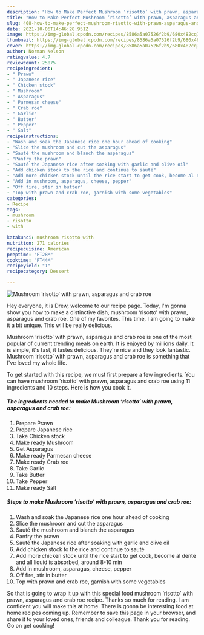 ```yaml
---
description: "How to Make Perfect Mushroom ‘risotto’ with prawn, asparagus and crab roe"
title: "How to Make Perfect Mushroom ‘risotto’ with prawn, asparagus and crab roe"
slug: 408-how-to-make-perfect-mushroom-risotto-with-prawn-asparagus-and-crab-roe
date: 2021-10-06T14:46:28.951Z
image: https://img-global.cpcdn.com/recipes/8586a5a07526f2b9/680x482cq70/mushroom-risotto-with-prawn-asparagus-and-crab-roe-recipe-main-photo.jpg
thumbnail: https://img-global.cpcdn.com/recipes/8586a5a07526f2b9/680x482cq70/mushroom-risotto-with-prawn-asparagus-and-crab-roe-recipe-main-photo.jpg
cover: https://img-global.cpcdn.com/recipes/8586a5a07526f2b9/680x482cq70/mushroom-risotto-with-prawn-asparagus-and-crab-roe-recipe-main-photo.jpg
author: Norman Nelson
ratingvalue: 4.7
reviewcount: 25075
recipeingredient:
- " Prawn"
- " Japanese rice"
- " Chicken stock"
- " Mushroom"
- " Asparagus"
- " Parmesan cheese"
- " Crab roe"
- " Garlic"
- " Butter"
- " Pepper"
- " Salt"
recipeinstructions:
- "Wash and soak the Japanese rice one hour ahead of cooking"
- "Slice the mushroom and cut the asparagus"
- "Sauté the mushroom and blanch the asparagus"
- "Panfry the prawn"
- "Sauté the Japanese rice after soaking with garlic and olive oil"
- "Add chicken stock to the rice and continue to sauté"
- "Add more chicken stock until the rice start to get cook, become al dente and all liquid is absorbed, around 8-10 min"
- "Add in mushroom, asparagus, cheese, pepper"
- "Off fire, stir in butter"
- "Top with prawn and crab roe, garnish with some vegetables"
categories:
- Recipe
tags:
- mushroom
- risotto
- with

katakunci: mushroom risotto with 
nutrition: 271 calories
recipecuisine: American
preptime: "PT28M"
cooktime: "PT44M"
recipeyield: "1"
recipecategory: Dessert

---
```



![Mushroom ‘risotto’ with prawn, asparagus and crab roe](https://img-global.cpcdn.com/recipes/8586a5a07526f2b9/680x482cq70/mushroom-risotto-with-prawn-asparagus-and-crab-roe-recipe-main-photo.jpg)

Hey everyone, it is Drew, welcome to our recipe page. Today, I'm gonna show you how to make a distinctive dish, mushroom ‘risotto’ with prawn, asparagus and crab roe. One of my favorites. This time, I am going to make it a bit unique. This will be really delicious.



Mushroom ‘risotto’ with prawn, asparagus and crab roe is one of the most popular of current trending meals on earth. It is enjoyed by millions daily. It is simple, it's fast, it tastes delicious. They're nice and they look fantastic. Mushroom ‘risotto’ with prawn, asparagus and crab roe is something that I've loved my whole life.


To get started with this recipe, we must first prepare a few ingredients. You can have mushroom ‘risotto’ with prawn, asparagus and crab roe using 11 ingredients and 10 steps. Here is how you cook it.

<!--inarticleads1-->

##### The ingredients needed to make Mushroom ‘risotto’ with prawn, asparagus and crab roe:

1. Prepare  Prawn
1. Prepare  Japanese rice
1. Take  Chicken stock
1. Make ready  Mushroom
1. Get  Asparagus
1. Make ready  Parmesan cheese
1. Make ready  Crab roe
1. Take  Garlic
1. Take  Butter
1. Take  Pepper
1. Make ready  Salt




<!--inarticleads2-->

##### Steps to make Mushroom ‘risotto’ with prawn, asparagus and crab roe:

1. Wash and soak the Japanese rice one hour ahead of cooking
1. Slice the mushroom and cut the asparagus
1. Sauté the mushroom and blanch the asparagus
1. Panfry the prawn
1. Sauté the Japanese rice after soaking with garlic and olive oil
1. Add chicken stock to the rice and continue to sauté
1. Add more chicken stock until the rice start to get cook, become al dente and all liquid is absorbed, around 8-10 min
1. Add in mushroom, asparagus, cheese, pepper
1. Off fire, stir in butter
1. Top with prawn and crab roe, garnish with some vegetables




So that is going to wrap it up with this special food mushroom ‘risotto’ with prawn, asparagus and crab roe recipe. Thanks so much for reading. I am confident you will make this at home. There is gonna be interesting food at home recipes coming up. Remember to save this page in your browser, and share it to your loved ones, friends and colleague. Thank you for reading. Go on get cooking!
